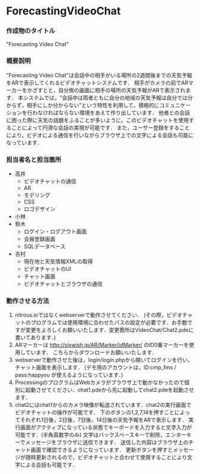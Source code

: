 # ForecastingVideoChat

### 作成物のタイトル  
"Forecasting Video Chat"

### 概要説明  
"Forecasting Video Chat"は会話中の相手がいる場所の2週間後までの天気予報をARで表示してくれるビデオチャットシステムです．
相手がカメラの前でARマーカーをかざすとと，自分側の画面に相手の場所の天気予報がARで表示されます．
本システムでは，"会話中は両者ともに自分の地域の天気予報は自分では分からず，相手にしか分からない"という特性を利用して，積極的にコミュニケーションを行わなければならない環境をあえて作り出しています．
他者との会話に困った際に天気の話題をふることが多いように，このビデオチャットを使用することによって円滑な会話の実現が可能です．
また，ユーザー登録をすることにより，ビデオによる通信を行いながらブラウザ上での文字による会話も可能になっています．

### 担当者名と担当箇所  
* 高井
	- ビデオチャットの通信
	- AR
	- モデリング
	- CSS
	- ロゴデザイン
* 小林
* 鈴木
	- ログイン・ログアウト画面
	- 会員登録画面
	- SQLデータベース
* 吉村
	- 現在地と天気情報XMLの取得
	- ビデオチャットのUI
	- チャット画面
	- ビデオチャットとブラウザの通信

### 動作させる方法  
1.  nitrous.ioではなくwebserverで動作させてください．
   (その際，ビデオチャットのプログラムでは使用環境に合わせたパスの設定が必要です．お手数ですが変更をよろしくお願いいたします．変更箇所はVideoChat/Chat2.pdeに書いてあります．)
2.  ARマーカーは http://sixwish.jp/AR/Marker/idMarker/ のID0番マーカーを使用しています．
   こちらからダウンロードお願いいたします．
3.  webserverで動作させた後は，login/login.phpから開いてログインを行い，チャット画面を表示します．
   (デモ用のアカウントは，ID:cmp_fms / pass:happyou が使えるようになっています．)
4.  ProcessingのプログラムはWebカメラがブラウザ上で動かなかったので個別に起動させてください．chat1.pdeから先に起動してchat2.pdeを起動させます．
5.  chat2にはchat1からのカメラ映像が転送されています．chat2の実行画面でビデオチャットの操作が可能です．
   下のボタンの1,2,7,14を押すことによってそれぞれ1日後，2日後，7日後，14日後の天気予報をARで表示します．
   実行画面がアクティブになっている状態でキーボードを入力すると文字入力が可能です．(半角英数字のみ) 
   文字はバックスペースキーで削除，エンターキーでメッセージをブラウザに送信できます．
   送信した内容はブラウザ上のチャット画面で確認できるようになっています．
   更新ボタンを押すとメッセージが随時更新されるので，ビデオチャットと合わせて使用することにより文字による会話も可能です．
